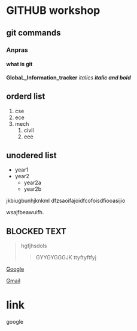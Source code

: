 # GITHUB workshop
## git commands
### Anpras 
#### what is git
**GlobaL_Information_tracker**
_italics_
_**italic and bold**_
## orderd list
1. cse
2. ece
3. mech
   1. civil
   2. eee
  
## unodered list
 - year1
 - year2
    * year2a
    * year2b
    
jkbiugbunhjknkml
dfzsaoifajoidfcofoisdfiooasijio

wsajfbeawuifh.
## BLOCKED TEXT
> hgfjhsdols
>> GYYGYGGGJK
>> ttyftyftfyj

[Google](https://www.google.com)
      
[Gmail](https://www.gmail.com)







 # link
 google

